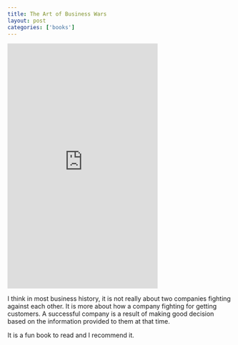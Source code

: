 ```yaml
---
title: The Art of Business Wars
layout: post
categories: ['books']
---
```


<iframe type="text/html" sandbox="allow-scripts allow-same-origin allow-popups" width="336" height="550" frameborder="0" allowfullscreen style="max-width:100%" src="https://read.amazon.com/kp/card?asin=B08CXVTPNH&preview=inline&linkCode=kpe&ref_=cm_sw_r_kb_dp_C68MPJ806Z5319ZZRGFN" ></iframe>

I think in most business history, it is not really about two companies fighting against each other. It is more about how a company fighting for getting customers. A successful company is a result of making good decision based on the information provided to them at that time. 

It is a fun book to read and I recommend it. 